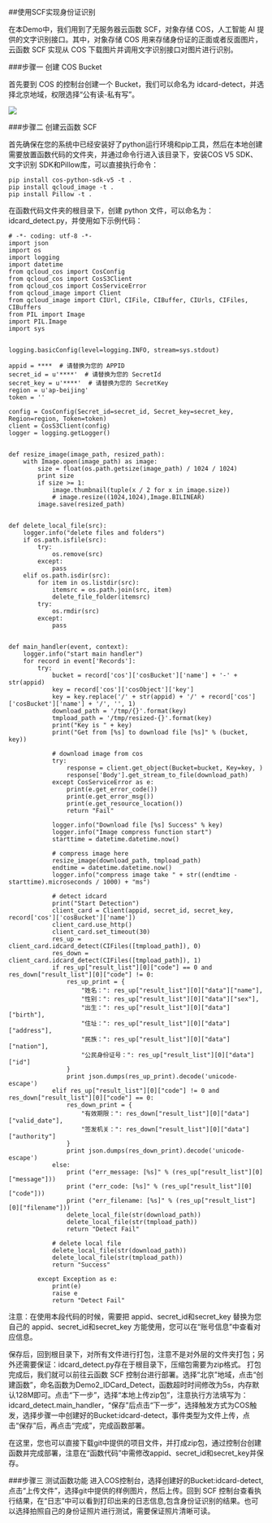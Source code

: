 ##使用SCF实现身份证识别

在本Demo中，我们用到了无服务器云函数 SCF，对象存储 COS，人工智能 AI 提供的文字识别接口。其中，对象存储 COS 用来存储身份证的正面或者反面图片，云函数 SCF 实现从 COS 下载图片并调用文字识别接口对图片进行识别。


###步骤一 创建 COS Bucket

首先要到 COS 的控制台创建一个 Bucket，我们可以命名为 idcard-detect，并选择北京地域，权限选择“公有读-私有写”。

![](https://main.qcloudimg.com/raw/beaf1a334c2a0944cb55a8900c4d2ab4.png)

###步骤二 创建云函数 SCF

首先确保在您的系统中已经安装好了python运行环境和pip工具，然后在本地创建需要放置函数代码的文件夹，并通过命令行进入该目录下，安装COS V5 SDK、文字识别 SDK和Pillow库，可以直接执行命令：
```
pip install cos-python-sdk-v5 -t .
pip install qcloud_image -t .
pip install Pillow -t .
```
在函数代码文件夹的根目录下，创建 python 文件，可以命名为：idcard_detect.py，并使用如下示例代码：
```
# -*- coding: utf-8 -*-
import json
import os
import logging
import datetime
from qcloud_cos import CosConfig
from qcloud_cos import CosS3Client
from qcloud_cos import CosServiceError
from qcloud_image import Client
from qcloud_image import CIUrl, CIFile, CIBuffer, CIUrls, CIFiles, CIBuffers
from PIL import Image
import PIL.Image
import sys


logging.basicConfig(level=logging.INFO, stream=sys.stdout)

appid = ****  # 请替换为您的 APPID
secret_id = u'****'  # 请替换为您的 SecretId
secret_key = u'****'  # 请替换为您的 SecretKey
region = u'ap-beijing'
token = ''

config = CosConfig(Secret_id=secret_id, Secret_key=secret_key, Region=region, Token=token)
client = CosS3Client(config)
logger = logging.getLogger()


def resize_image(image_path, resized_path):
    with Image.open(image_path) as image:
        size = float(os.path.getsize(image_path) / 1024 / 1024)
        print size
        if size >= 1:
            image.thumbnail(tuple(x / 2 for x in image.size))
            # image.resize((1024,1024),Image.BILINEAR)
        image.save(resized_path)


def delete_local_file(src):
    logger.info("delete files and folders")
    if os.path.isfile(src):
        try:
            os.remove(src)
        except:
            pass
    elif os.path.isdir(src):
        for item in os.listdir(src):
            itemsrc = os.path.join(src, item)
            delete_file_folder(itemsrc)
        try:
            os.rmdir(src)
        except:
            pass


def main_handler(event, context):
    logger.info("start main handler")
    for record in event['Records']:
        try:
            bucket = record['cos']['cosBucket']['name'] + '-' + str(appid)
            key = record['cos']['cosObject']['key']
            key = key.replace('/' + str(appid) + '/' + record['cos']['cosBucket']['name'] + '/', '', 1)
            download_path = '/tmp/{}'.format(key)
            tmpload_path = '/tmp/resized-{}'.format(key)
            print("Key is " + key)
            print("Get from [%s] to download file [%s]" % (bucket, key))

            # download image from cos
            try:
                response = client.get_object(Bucket=bucket, Key=key, )
                response['Body'].get_stream_to_file(download_path)
            except CosServiceError as e:
                print(e.get_error_code())
                print(e.get_error_msg())
                print(e.get_resource_location())
                return "Fail"

            logger.info("Download file [%s] Success" % key)
            logger.info("Image compress function start")
            starttime = datetime.datetime.now()

            # compress image here
            resize_image(download_path, tmpload_path)
            endtime = datetime.datetime.now()
            logger.info("compress image take " + str((endtime - starttime).microseconds / 1000) + "ms")

            # detect idcard
            print("Start Detection")
            client_card = Client(appid, secret_id, secret_key, record['cos']['cosBucket']['name'])
            client_card.use_http()
            client_card.set_timeout(30)
            res_up = client_card.idcard_detect(CIFiles([tmpload_path]), 0)
            res_down = client_card.idcard_detect(CIFiles([tmpload_path]), 1)
            if res_up["result_list"][0]["code"] == 0 and res_down["result_list"][0]["code"] != 0:
                res_up_print = {
                    "姓名：": res_up["result_list"][0]["data"]["name"],
                    "性别：": res_up["result_list"][0]["data"]["sex"],
                    "出生：": res_up["result_list"][0]["data"]["birth"],
                    "住址：": res_up["result_list"][0]["data"]["address"],
                    "民族：": res_up["result_list"][0]["data"]["nation"],
                    "公民身份证号：": res_up["result_list"][0]["data"]["id"]
                }
                print json.dumps(res_up_print).decode('unicode-escape')
            elif res_up["result_list"][0]["code"] != 0 and res_down["result_list"][0]["code"] == 0:
                res_down_print = {
                    "有效期限：": res_down["result_list"][0]["data"]["valid_date"],
                    "签发机关：": res_down["result_list"][0]["data"]["authority"]
                }
                print json.dumps(res_down_print).decode('unicode-escape')
            else:
                print ("err_message: [%s]" % (res_up["result_list"][0]["message"]))
                print ("err_code: [%s]" % (res_up["result_list"][0]["code"]))
                print ("err_filename: [%s]" % (res_up["result_list"][0]["filename"]))
                delete_local_file(str(download_path))
                delete_local_file(str(tmpload_path))
                return "Detect Fail"

            # delete local file
            delete_local_file(str(download_path))
            delete_local_file(str(tmpload_path))
            return "Success"

        except Exception as e:
            print(e)
            raise e
            return "Detect Fail"
```
注意：在使用本段代码的时候，需要把 appid、secret_id和secret_key 替换为您自己的 appid、secret_id和secret_key 方能使用，您可以在“账号信息”中查看对应信息。

保存后，回到根目录下，对所有文件进行打包，注意不是对外层的文件夹打包；另外还需要保证：idcard_detect.py存在于根目录下，压缩包需要为zip格式。
打包完成后，我们就可以前往云函数 SCF 控制台进行部署。选择“北京”地域，点击“创建函数”，命名函数为Demo2_IDCard_Detect，函数超时时间修改为5s，内存默认128M即可。点击“下一步”，选择“本地上传zip包”，注意执行方法填写为：idcard_detect.main_handler，“保存”后点击“下一步”，选择触发方式为COS触发，选择步骤一中创建好的Bucket:idcard-detect，事件类型为文件上传，点击“保存”后，再点击“完成”，完成函数部署。

在这里，您也可以直接下载git中提供的项目文件，并打成zip包，通过控制台创建函数并完成部署，注意在“函数代码”中需修改appid、secret_id和secret_key并保存。

###步骤三 测试函数功能
进入COS控制台，选择创建好的Bucket:idcard-detect,点击“上传文件”，选择git中提供的样例图片，然后上传。回到 SCF 控制台查看执行结果，在“日志”中可以看到打印出来的日志信息,包含身份证识别的结果。也可以选择拍照自己的身份证照片进行测试，需要保证照片清晰可读。

